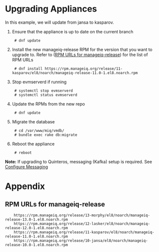 ---
---

# Upgrading Appliances
In this example, we will update from jansa to kasparov.

1. Ensure that the appliance is up to date on the current branch

        # dnf update

2. Install the new manageiq-release RPM for the version that you want to upgrade to. Refer to ([RPM URLs for manageiq-release](#rpm-urls-for-manageiq-release)) for the list of RPM URLs

        # dnf install https://rpm.manageiq.org/release/11-kasparov/el8/noarch/manageiq-release-11.0-1.el8.noarch.rpm

3. Stop evmserverd if running

        # systemctl stop evmserverd
        # systemctl status evmserverd

4. Update the RPMs from the new repo

        # dnf update

5. Migrate the database

        # cd /var/www/miq/vmdb/
        # bundle exec rake db:migrate

6. Reboot the appliance

        # reboot


**Note:** If upgrading to Quinteros, messaging (Kafka) setup is required. See [Configure Messaging](../_includes/configuration.md#configure-messaging)

# Appendix

## RPM URLs for manageiq-release

        https://rpm.manageiq.org/release/13-morphy/el8/noarch/manageiq-release-13.0-1.el8.noarch.rpm
        https://rpm.manageiq.org/release/12-lasker/el8/noarch/manageiq-release-12.0-1.el8.noarch.rpm
        https://rpm.manageiq.org/release/11-kasparov/el8/noarch/manageiq-release-11.0-1.el8.noarch.rpm
        https://rpm.manageiq.org/release/10-jansa/el8/noarch/manageiq-release-10.0-1.el8.noarch.rpm
